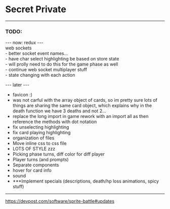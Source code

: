 # Secret Private  
  
--------------------------------------------------------  
  
### TODO:  
--- now: redux ---  
web sockets  
    - better socket event names...  
    - have char select highlighting be based on store state  
        - will prolly need to do this for the game phase as well  
    - continue web socket multiplayer stuff  
        - state changing with each action  
  
--- later ---  
- favicon :)  
- was not carful with the array object of cards, so im pretty sure lots of things are sharing the same card object, which explains why in the death function we have 3 deaths and not 2...  
- replace the long import in game rework with an import all as <name> then reference the methods with dot notation
- fix unselecting highlighting 
- fix card playing highlighting  
- organization of files  
- Move inline css to css file
- LOTS OF STYLE zzz  
- Picking phase turns, diff color for diff player  
- Player turns (and prompts)  
- Separate components
- hover for card info  
- sound  
- ***Implement specials (descriptions, death/hp loss animations, spicy stuff)  
  
--------------------------------------------------------     
    
https://devpost.com/software/sprite-battle#updates
